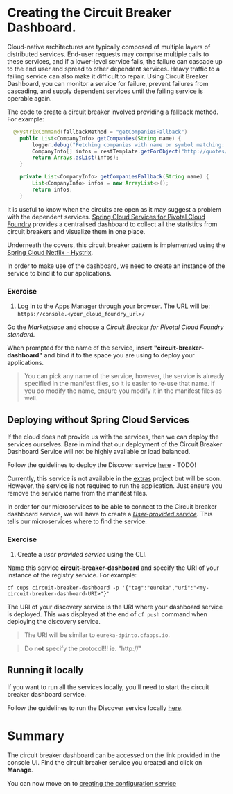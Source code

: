 # Creating the Circuit Breaker Dashboard.

Cloud-native architectures are typically composed of multiple layers of distributed services. End-user requests may comprise multiple calls to these services, and if a lower-level service fails, the failure can cascade up to the end user and spread to other dependent services. Heavy traffic to a failing service can also make it difficult to repair. Using Circuit Breaker Dashboard, you can monitor a service for failure, prevent failures from cascading, and supply dependent services until the failing service is operable again.

The code to create a circuit breaker involved providing a fallback method. For example:

```java
  @HystrixCommand(fallbackMethod = "getCompaniesFallback")
	public List<CompanyInfo> getCompanies(String name) {
		logger.debug("Fetching companies with name or symbol matching: " + name);
		CompanyInfo[] infos = restTemplate.getForObject("http://quotes/company/{name}", CompanyInfo[].class, name);
		return Arrays.asList(infos);
	}

	private List<CompanyInfo> getCompaniesFallback(String name) {
		List<CompanyInfo> infos = new ArrayList<>();
		return infos;
	}
```
It is useful to know when the circuits are open as it may suggest a problem with the dependent services. [Spring Cloud Services for Pivotal Cloud Foundry](https://network.pivotal.io/products/p-spring-cloud-services) provides a centralised dashboard to collect all the statistics from circuit breakers and visualize them in one place.

Underneath the covers, this circuit breaker pattern is implemented using the [Spring Cloud Netflix - Hystrix](http://cloud.spring.io/spring-cloud-netflix/).

In order to make use of the dashboard, we need to create an instance of the service to bind it to our applications.
### Exercise

1. Log in to the Apps Manager through your browser. The URL will be: `https://console.<your_cloud_foundry_url>/`

Go the *Marketplace* and choose a *Circuit Breaker for Pivotal Cloud Foundry standard*.

When prompted for the name of the service, insert **"circuit-breaker-dashboard"** and bind it to the space you are using to deploy your applications.

> You can pick any name of the service, however, the service is already specified in the manifest files, so it is easier to re-use that name. If you do modify the name, ensure you modify it in the manifest files as well.

## Deploying without Spring Cloud Services
If the cloud does not provide us with the services, then we can deploy the services ourselves. Bare in mind that our deployment of the Circuit Breaker Dashboard Service will not be highly available or load balanced.

Follow the guidelines to deploy the Discover service [here](https://github.com/dpinto-pivotal/cf-SpringBootTrader-extras) - TODO!

Currently, this service is not available in the [extras](https://github.com/dpinto-pivotal/cf-SpringBootTrader-extras) project but will be soon. However, the service is not required to run the application. Just ensure you remove the service name from the manifest files.

In order for our microservices to be able to connect to the Circuit breaker dashboard service, we will have to create a [*User-provided service*](http://docs.pivotal.io/pivotalcf/devguide/services/user-provided.html). This tells our microservices where to find the service.

### Exercise
1. Create a *user provided service* using the CLI.

  Name this service **circuit-breaker-dashboard** and specify the URI of your instance of the registry service. For example:

  `cf cups circuit-breaker-dashboard -p '{"tag":"eureka","uri":"<my-circuit-breaker-dashboard-URI>"}'`

  The URI of your discovery service is the URI where your dashboard service is deployed. This was displayed at the end of `cf push` command when deploying the discovery service.
  > The URI will be similar to `eureka-dpinto.cfapps.io`.

  > Do **not** specify the protocol!!! ie. "http://"

## Running it locally
If you want to run all the services locally, you'll need to start the circuit breaker dashboard service.

Follow the guidelines to run the Discover service locally  [here](https://github.com/dpinto-pivotal/cf-SpringBootTrader-extras).

# Summary

The circuit breaker dashboard can be accessed on the link provided in the console UI. Find the circuit breaker service you created and click on **Manage**.

You can now move on to [creating the configuration service](lab_configserver.md)
